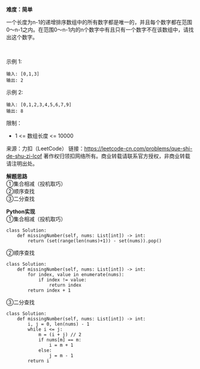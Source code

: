 **难度：简单**   

一个长度为n-1的递增排序数组中的所有数字都是唯一的，并且每个数字都在范围0～n-1之内。在范围0～n-1内的n个数字中有且只有一个数字不在该数组中，请找出这个数字。

 

示例 1:
```
输入: [0,1,3]
输出: 2
```
示例 2:
```
输入: [0,1,2,3,4,5,6,7,9]
输出: 8
```

限制：

- 1 <= 数组长度 <= 10000

来源：力扣（LeetCode）
链接：https://leetcode-cn.com/problems/que-shi-de-shu-zi-lcof
著作权归领扣网络所有。商业转载请联系官方授权，非商业转载请注明出处。     

**解题思路**   
①集合相减（投机取巧）  
②顺序查找   
③二分查找  

**Python实现**   
①集合相减（投机取巧）  
```
class Solution:
    def missingNumber(self, nums: List[int]) -> int:
        return (set(range(len(nums)+1)) - set(nums)).pop()
```
②顺序查找   
```
class Solution:
    def missingNumber(self, nums: List[int]) -> int:
        for index, value in enumerate(nums):
            if index != value:
                return index
        return index + 1
```
③二分查找   
```
class Solution:
    def missingNumber(self, nums: List[int]) -> int:
        i, j = 0, len(nums) - 1
        while i <= j:
            m = (i + j) // 2
            if nums[m] == m: 
                i = m + 1
            else: 
                j = m - 1
        return i
```